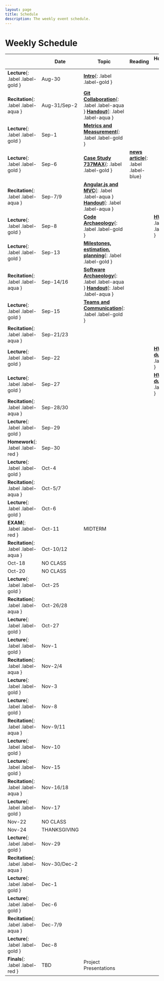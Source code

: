 ```yaml
---
layout: page
title: Schedule
description: The weekly event schedule.
---
```


# Weekly Schedule

<!--
{% for schedule in site.schedules %}
{{ schedule }}
{% endfor %} -->

<!--
**[Intro](assets/pdfs/01-introduction.pdf)**{: .label .label-gold }
**[Docker](assets/pdfs/recitation-1.pdf)**{: .label .label-aqua }
**[Case Study 737MAX](assets/pdfs/03-boeing-casestudy.pdf)**{: .label .label-gold } | **[news article](https://www.seattletimes.com/business/boeing-aerospace/failed-certification-faa-missed-safety-issues-in-the-737-max-system-implicated-in-the-lion-air-crash/)**{: .label .label-blue}
**[Tools for collaborative software development](assets/pdfs/recitation-2-gitcollaboration.pdf)**{: .label .label-aqua}
**[Software Archaeology](assets/pdfs/05-code-archaeology.pdf)**{: .label .label-gold }
**[Software Archaeology](assets/pdfs/recitation-3.pdf)**{: .label .label-aqua }
**[Requirements: Concepts and Challenges](assets/pdfs/06-RequirementsIntroConcepts.pdf)**{: .label .label-gold }
**[Requirements: Elicitation and Documentation](assets/pdfs/07-Req-interviews-risk.pdf)**{: .label .label-gold }
**[Requirements Interviews](assets/pdfs/recitation-4.pdf)**{: .label .label-aqua }
**[SE4ML](assets/pdfs/08-SE_4_ML.pdf)**{: .label .label-gold }
**[Ethics](assets/pdfs/09-Ethics.pdf)**{: .label .label-gold }
**[Requirements/terrible stakeholders](assets/pdfs/recitation-5.pdf)**{: .label .label-aqua }
**[Architecture: Intro and Overview](assets/pdfs/10-Intro-to-Arch.pdf)**{: .label .label-gold }
**[Architecture: Microservices](assets/pdfs/11-microservices.pdf)**{: .label .label-gold }
Midterm review: **[2020](assets/pdfs/midterm-2020.pdf)**{: .label .label-aqua} **[2019](assets/pdfs/midterm-2019.pdf)**{: .label .label-aqua}
**[Architecture: Design Docs](assets/pdfs/12-arch-design-docs.pdf)**{: .label .label-gold }
**[Architecture: Devops](assets/pdfs/13-devops.pdf)**{: .label .label-gold }
**[Team Dysfunction](assets/pdfs/recitation-6-team-dysfunction.pdf)**{: .label .label-aqua}
**[Teams](assets/pdfs/14-teams-process.pdf)**{: .label .label-gold }
**[Process](assets/pdfs/15-process-in-SE.pdf)**{: .label .label-gold }
**[Machine Learning](assets/pdfs/recitation-7.pdf)**{: .label .label-aqua}
**[QA: Intro to Testing](assets/pdfs/16-testing-intro.pdf)**{: .label .label-gold } | **[SE at Google, Chapter 11](https://abseil.io/resources/swe_at_google.2.pdf)**{: .label .label-blue}
**[QA: Testing Strategies](assets/pdfs/17-testing-strategies.pdf)**{: .label .label-gold }  | **[SE at Google, Chapter 12—13](https://abseil.io/resources/swe_at_google.2.pdf)**{: .label .label-blue}
**[QA: Dynamic Analysis and Random Testing](assets/pdfs/18-dynamic-analysis.pdf)**{: .label .label-gold } |
**[QA: Static Analysis](assets/pdfs/19-static-analysis.pdf)**{: .label .label-gold}
 **[QA: ML explanability](assets/pdfs/20-ML-QA.pdf)**{: .label .label-gold}
 **[QA: ML fairness](assets/pdfs/21-ML-Fairness.pdf)**{: .label .label-gold}
 **[Open Source](assets/pdfs/22a-OpenSource.pdf)**{: .label .label-gold} **[Dependencies](assets/pdfs/22b-dependencies.pdf)**{: .label .label-gold} | **[SE at Google, Chapter 21](https://abseil.io/resources/swe_at_google.2.pdf)**{: .label .label-blue}
-->


| &nbsp;                                | Date         | Topic                                                                                                                                                                                                                                                                                        | Reading                                                                                                                                                                                                | Homework Due                                           |
| ------------------------------------- | ------------ | -------------------------------------------------------------------------------------------------------------------------------------------------------------------------------------------------------------------------------------------------------------------------------------------- | ------------------------------------------------------------------------------------------------------------------------------------------------------------------------------------------------------ | ------------------------------------------------------ |
| **Lecture**{: .label .label-gold }    | Aug-30       | **[Intro](assets/pdfs/01-introduction.pdf)**{: .label .label-gold }                                                                                                                                                                                                                          |
| **Recitation**{: .label .label-aqua } | Aug-31/Sep-2 | **[Git Collaboration](assets/pdfs/recitation1-slides.pdf)**{: .label .label-aqua } **[Handout](assets/pdfs/recitation1-handout.pdf)**{: .label .label-aqua }                                                                                                                                 |
| **Lecture**{: .label .label-gold }    | Sep-1        | **[Metrics and Measurement](assets/pdfs/02-measurement.pdf)**{: .label .label-gold }                                                                                                                                                                                                         |
| **Lecture**{: .label .label-gold }    | Sep-6        | **[Case Study 737MAX](assets/pdfs/03-boeing-casestudy.pdf)**{: .label .label-gold }                                                                                                                                                                                                          | **[news article](https://www.seattletimes.com/business/boeing-aerospace/failed-certification-faa-missed-safety-issues-in-the-737-max-system-implicated-in-the-lion-air-crash/)**{: .label .label-blue} |
| **Recitation**{: .label .label-aqua } | Sep-7/9      | **[Angular.js and MVC](https://docs.google.com/presentation/d/1bM_lgmx_W21AUGlWOvJRZdNhl3EhSA9AaU0fsQpNbqs/edit?usp=sharing)**{: .label .label-aqua } **[Handout](/recitations/2-angularjs)**{: .label .label-aqua } |
| **Lecture**{: .label .label-gold } | Sep-8 | **[Code Archaeology](assets/pdfs/04-code-archaeology.pdf)**{: .label .label-gold } | | **[HW1 due](/assignments/hw1)**{: .label .label-red }  |
| **Lecture**{: .label .label-gold }    | Sep-13       | **[Milestones, estimation, planning](assets/pdfs/05-process.pdf)**{: .label .label-gold }
| **Recitation**{: .label .label-aqua } | Sep-14/16      | **[Software Archaeology](https://docs.google.com/presentation/d/1DclPhXU6Nmvq4OzuccSEa3Bt8kCDlZi14_oFB1tiWuo/edit?usp=sharing)**{: .label .label-aqua } **[Handout](/recitations/3-archaeology)**{: .label .label-aqua }
| **Lecture**{: .label .label-gold }    | Sep-15       | **[Teams and Communication](assets/pdfs/06-communication.pdf)**{: .label .label-gold }
| **Recitation**{: .label .label-aqua } | Sep-21/23    |
| **Lecture**{: .label .label-gold } | Sep-22 | | | **[HW2A due](/assignments/hw2)**{: .label .label-red } |
| **Lecture**{: .label .label-gold } | Sep-27 | | | **[HW2B due](/assignments/hw2)**{: .label .label-red } |
| **Recitation**{: .label .label-aqua } | Sep-28/30 |
| **Lecture**{: .label .label-gold } | Sep-29 |
| **Homework**{: .label .label-red } | Sep-30 |
| **Lecture**{: .label .label-gold } | Oct-4 | | | |
| **Recitation**{: .label .label-aqua } | Oct-5/7 |
| **Lecture**{: .label .label-gold } | Oct-6 | | | |
| **EXAM**{: .label .label-red }        | Oct-11       | MIDTERM                                                                                                                                                                                                              |
| **Recitation**{: .label .label-aqua } | Oct-10/12    |
| Oct-18                                | NO CLASS     |
| Oct-20                                | NO CLASS     |
| **Lecture**{: .label .label-gold }    | Oct-25       |
| **Recitation**{: .label .label-aqua } | Oct-26/28    |
| **Lecture**{: .label .label-gold }    | Oct-27       |
| **Lecture**{: .label .label-gold }    | Nov-1        |
| **Recitation**{: .label .label-aqua } | Nov-2/4      |
| **Lecture**{: .label .label-gold }    | Nov-3        |                                                                                                                                                                                                                      |                                                                                                                                                                                                        |
| **Lecture**{: .label .label-gold }    | Nov-8        |
| **Recitation**{: .label .label-aqua } | Nov-9/11     |
| **Lecture**{: .label .label-gold }    | Nov-10 | | | |
| **Lecture**{: .label .label-gold }    | Nov-15       |
| **Recitation**{: .label .label-aqua } | Nov-16/18    |
| **Lecture**{: .label .label-gold }    | Nov-17       | | | |
| Nov-22                                | NO CLASS     |
| Nov-24                                | THANKSGIVING |
| **Lecture**{: .label .label-gold }    | Nov-29       |
| **Recitation**{: .label .label-aqua } | Nov-30/Dec-2 |
| **Lecture**{: .label .label-gold }    | Dec-1        |
| **Lecture**{: .label .label-gold }    | Dec-6        |
| **Recitation**{: .label .label-aqua } | Dec-7/9      |
| **Lecture**{: .label .label-gold }    | Dec-8        |
| **Finals**{: .label .label-red }      | TBD          | Project Presentations                                                                                                                                                                                                |
